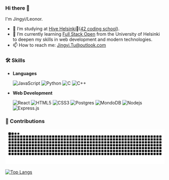 ### Hi there 👋
I'm Jingyi/Leonor. 

- 🌱 I’m studying at [Hive Helsinki](https://www.hive.fi/en/)🐝([42 coding school](https://42.fr/en/homepage/)).
- 🔭 I’m currently learning [Full Stack Open](https://fullstackopen.com/) from the University of Helsinki to deepen my skills in web development and modern technologies.
- 📫 How to reach me: Jingyi.Tu@outlook.com

### 🛠️ Skills

- **Languages**
  
  ![JavaScript](https://img.shields.io/badge/-JavaScript-%23F7DF1C?style=flat-square&logo=javascript&logoColor=000000&labelColor=%23F7DF1C&color=%23FFCE5A)
  ![Python](https://img.shields.io/badge/python-3670A0?style=flat-square&logo=python&logoColor=ffdd54)
  ![C](http://img.shields.io/badge/-C-A8B9CC?style=flat-square&logo=c&logoColor=ffffff)
  ![C++](https://img.shields.io/badge/C++-%2300599C.svg?style=flat-square&logo=c%2B%2B&logoColor=white)
  

- **Web Development**

  ![React](https://img.shields.io/badge/-React-61DAFB?style=flat-square&logo=react&logoColor=ffffff)
  ![HTML5](https://img.shields.io/badge/-HTML5-%23E44D27?style=flat-square&logo=html5&logoColor=ffffff)
  ![CSS3](https://img.shields.io/badge/-CSS3-%231572B6?style=flat-square&logo=css3)
  ![Postgres](https://img.shields.io/badge/PostgreSQL-316192?logo=postgresql&logoColor=white)
  ![MondoDB](https://img.shields.io/badge/-MongoDB-4DB33D?style=flat&logo=mongodb&logoColor=FFFFFF)
  ![Nodejs](https://img.shields.io/badge/-Nodejs-339933?style=flat-square&logo=Node.js&logoColor=ffffff)
  ![Express.js](https://img.shields.io/badge/Express.js-%23404d59.svg?style=flat-square&logo=express&logoColor=%2361DAFB)  

### 🐍 Contributions
![Snake animation](https://github.com/LeonorTu/LeonorTu/blob/output/github-contribution-grid-snake.svg) 

[![Top Langs](https://github-readme-stats.vercel.app/api/top-langs/?username=LeonorTu&layout=compact&theme=vision-friendly-dark)](https://github.com/anuraghazra/github-readme-stats)
